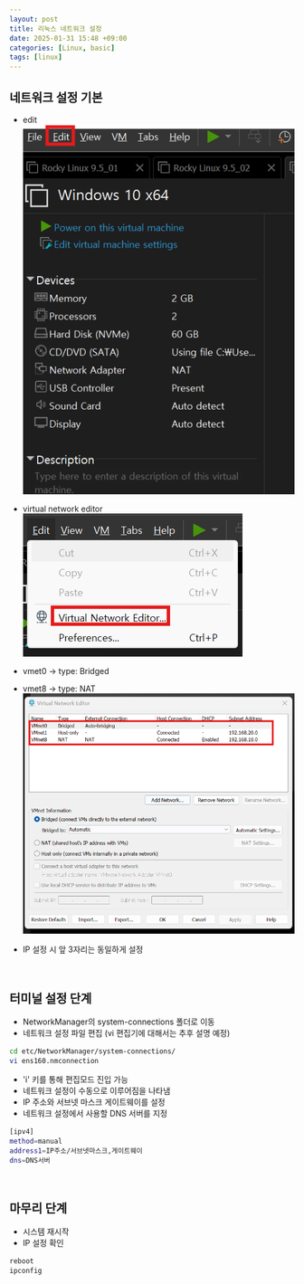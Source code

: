 ```yaml
---
layout: post
title: 리눅스 네트워크 설정
date: 2025-01-31 15:48 +09:00
categories: [Linux, basic]
tags: [linux]
---
```



## 네트워크 설정 기본
- edit
![edit](/assets/img/linux/04edit.png)

- virtual network editor
![virtualNetworkEditor](/assets/img/linux/04virtualNetworkEditor.png)

- vmet0 -> type: Bridged
- vmet8 -> type: NAT
![vmet0,vmet8](/assets/img/linux/04vmet0,8.png)
- IP 설정 시 앞 3자리는 동일하게 설정

<br>

## 터미널 설정 단계
- NetworkManager의 system-connections 폴더로 이동
- 네트워크 설정 파일 편집 (vi 편집기에 대해서는 추후 설명 예정)
```bash
cd etc/NetworkManager/system-connections/
vi ens160.nmconnection
```
- 'i' 키를 통해 편집모드 진입 가능
- 네트워크 설정이 수동으로 이루어짐을 나타냄
- IP 주소와 서브넷 마스크 게이트웨이를 설정
- 네트워크 설정에서 사용할 DNS 서버를 지정
```bash
[ipv4]
method=manual
address1=IP주소/서브넷마스크,게이트웨이
dns=DNS서버
```

<br>

## 마무리 단계
- 시스템 재시작
- IP 설정 확인
```bash
reboot
ipconfig
```